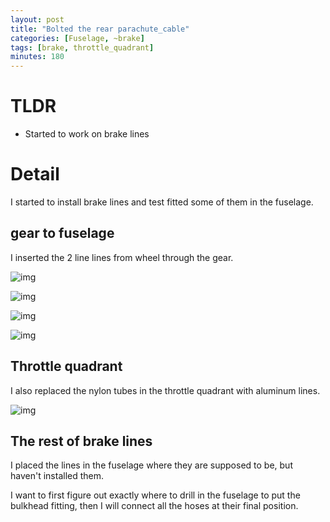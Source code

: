 ```yaml
---
layout: post
title: "Bolted the rear parachute_cable"
categories: [Fuselage, ~brake]
tags: [brake, throttle_quadrant]
minutes: 180
---
```


# TLDR

- Started to work on brake lines

# Detail

I started to install brake lines and test fitted some of them in the fuselage.

## gear to fuselage

I inserted the 2 line lines from wheel through the gear.

![img](https://lh3.googleusercontent.com/pw/AP1GczP2PL2E_f4Xaa-56Cezo6rex5aiwMCZCRkVIa-cgCXfP_SekySdJtbh5X4Mm2sP3mpLM2dnMLQ8MowEJ3KTPzPBO-c0owaL7LK7as-5nmkDldm3t-Ptouw3fTAF9qVFZfNAnzxDXaRxkXyM2AmGckw8xw=w2174-h2888-s-no-gm?authuser=0)

![img](https://lh3.googleusercontent.com/pw/AP1GczOgf6DekGprom6OpwhRtt_f7v1q8qdDuZXU1o3U-h6tQIs4OospBgrDWwmULgh3IEceaoftGjmEjCt5pHb00SMoa5U07kcj9_bj8RGsOHmxmINx9cg8mfGs4k5KWrhwls_A1-WZt0-IFRXCaxpXYa--GQ=w3836-h2888-s-no-gm?authuser=0)

![img](https://lh3.googleusercontent.com/pw/AP1GczPeDqg-9OSn5iiWb-A6ztaPEjtOQTYC1GZsxT4WASY3gEeIKwzcUzzYeDogaXhZY8AKvxPl1clMe4hA4KdNKtSmy4etUBMOzJDcBUHxdIRSeQUs38YSLIFZhyGkGnRUtvphJif_Jh4t0psf6XAJIyiPmQ=w2174-h2888-s-no-gm?authuser=0)

![img](https://lh3.googleusercontent.com/pw/AP1GczNQB6HpLqmxHv99qlCW-bCOiYxr9NIwjhE5G8Tms3Y2_CVa7dF5rDwclHnX0D7fp30rZ7iTdYzJswg5-iRTQm0noqyBepQZLHr8t_Vw5i-JD3GYnIjL1rKWpoW05dRkuzl1oZUFvBTKY7W3NT2RonQBdA=w2174-h2888-s-no-gm?authuser=0)

## Throttle quadrant

I also replaced the nylon tubes in the throttle quadrant with aluminum lines.

![img](https://lh3.googleusercontent.com/pw/AP1GczM2U6nho2Z7yiaiiTgzU2ZMQltIeFK7cRewXs42Wp4xZvyA0zC2g3U8hN1ZreFC3sYHFwyQi1WUVMYBqqQqn-CPC1cXAl5F0mQr8iSXyAecLMW5naYD-iYzMPIUhEmd52b4KURIIjfaSPBw8cTbyUtlPA=w3836-h2888-s-no-gm?authuser=0)

## The rest of brake lines

I placed the lines in the fuselage where they are supposed to be, but haven't installed them.

I want to first figure out exactly where to drill in the fuselage to put the bulkhead fitting, then I will connect all the hoses at their final position.
